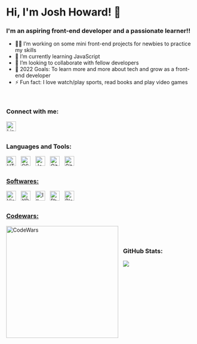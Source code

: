 # Hi, I'm Josh Howard! 👋

### I'm an aspiring front-end developer and a passionate learner!!

- 👩‍💻 I’m working on some mini front-end projects for newbies to practice my skills
- 🌱 I’m currently learning JavaScript
- 👯 I’m looking to collaborate with fellow developers
- 🥅 2022 Goals: To learn more and more about tech and grow as a front-end developer
- ⚡ Fun fact: I love watch/play sports, read books and play video games
<br />

### Connect with me:

<a href="https://linktr.ee/joshhoward1233" target="_blank" rel="noopener noreferrer"><img align="left" alt="Linktree" width="26px" src="https://api.iconify.design/simple-icons/linktree.svg?color=green" style="padding-right:10px;"></a>
&nbsp;&nbsp;
<br />
<br />

### Languages and Tools:

<a href="https://www.w3schools.com/html/" target="_blank"><img align="left" alt="HTML5" width="26px" src="https://cdn.jsdelivr.net/gh/devicons/devicon/icons/html5/html5-original.svg" style="padding-right:10px;" />
<a href="https://www.w3schools.com/css/" target="_blank"><img align="left" alt="CSS3" width="26px" src="https://cdn.jsdelivr.net/gh/devicons/devicon/icons/css3/css3-original.svg" style="padding-right:10px;" />
<a href="https://www.w3schools.com/js/" target="_blank"><img align="left" alt="JavaScript" width="26px" src="https://cdn.jsdelivr.net/gh/devicons/devicon/icons/javascript/javascript-original.svg" style="padding-right:10px;" />
<a href="https://git-scm.com/" target="_blank"><img align="left" alt="Git" width="26px" src="https://cdn.jsdelivr.net/gh/devicons/devicon/icons/git/git-original.svg" style="padding-right:10px;" />
<a href="https://github.com/" target="_blank"><img align="left" alt="GitHub" width="26px" src="https://api.iconify.design/akar-icons/github-fill.svg?color=white" style="padding-right:10px;" />
<br />
<br />

### Softwares:

<a href="https://code.visualstudio.com/" target="_blank"><img align="left" alt="Visual Studio Code" width="26px" src="https://cdn.jsdelivr.net/gh/devicons/devicon/icons/vscode/vscode-original.svg" style="padding-right:10px;" />
<a href="https://www.adobe.com/products/xd.html" target="_blank"><img align="left" alt="XD" width="26px" src="https://cdn.jsdelivr.net/gh/devicons/devicon@latest/icons/xd/xd-original.svg" style="padding-right:10px;" />
<a href="https://www.adobe.com/in/products/illustrator.html" target="_blank"><img align="left" alt="Illustrator" width="26px" src="https://cdn.jsdelivr.net/gh/devicons/devicon@latest/icons/illustrator/illustrator-original.svg" style="padding-right:10px;" />
<a href="https://www.photoshop.com/en" target="_blank"><img align="left" alt="Photoshop" width="26px" src="https://cdn.jsdelivr.net/gh/devicons/devicon@latest/icons/photoshop/photoshop-original.svg" style="padding-right:10px;" />
<a href="https://www.blender.org" target="_blank"><img align="left" alt="Blender" width="26px" src="https://cdn.jsdelivr.net/gh/devicons/devicon@latest/icons/blender/blender-original.svg" style="padding-right:10px;" />
<br />
<br />

### Codewars:

<a href="https://www.codewars.com/users/joshhoward1233" target="_blank" rel="noopener noreferrer"><img align="left" alt="CodeWars" width="300px" src="https://www.codewars.com/users/joshhoward1233/badges/large" style="padding-right:10px;" /></a>
<br />
<br />

### GitHub Stats:

<picture>
  <source
    srcset="https://github-readme-stats.vercel.app/api?username=joshhoward1233&show_icons=true&theme=github_dark"
    media="(prefers-color-scheme: dark)"
  />
  <source
    srcset="https://github-readme-stats.vercel.app/api?username=joshhoward1233&show_icons=true"
    media="(prefers-color-scheme: light), (prefers-color-scheme: no-preference)"
  />
  <img src="https://github-readme-stats.vercel.app/api?username=joshhoward1233&show_icons=true" />
</picture>
